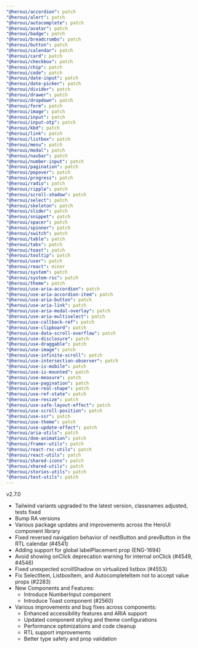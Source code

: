 ```yaml
---
"@heroui/accordion": patch
"@heroui/alert": patch
"@heroui/autocomplete": patch
"@heroui/avatar": patch
"@heroui/badge": patch
"@heroui/breadcrumbs": patch
"@heroui/button": patch
"@heroui/calendar": patch
"@heroui/card": patch
"@heroui/checkbox": patch
"@heroui/chip": patch
"@heroui/code": patch
"@heroui/date-input": patch
"@heroui/date-picker": patch
"@heroui/divider": patch
"@heroui/drawer": patch
"@heroui/dropdown": patch
"@heroui/form": patch
"@heroui/image": patch
"@heroui/input": patch
"@heroui/input-otp": patch
"@heroui/kbd": patch
"@heroui/link": patch
"@heroui/listbox": patch
"@heroui/menu": patch
"@heroui/modal": patch
"@heroui/navbar": patch
"@heroui/number-input": patch
"@heroui/pagination": patch
"@heroui/popover": patch
"@heroui/progress": patch
"@heroui/radio": patch
"@heroui/ripple": patch
"@heroui/scroll-shadow": patch
"@heroui/select": patch
"@heroui/skeleton": patch
"@heroui/slider": patch
"@heroui/snippet": patch
"@heroui/spacer": patch
"@heroui/spinner": patch
"@heroui/switch": patch
"@heroui/table": patch
"@heroui/tabs": patch
"@heroui/toast": patch
"@heroui/tooltip": patch
"@heroui/user": patch
"@heroui/react": minor
"@heroui/system": patch
"@heroui/system-rsc": patch
"@heroui/theme": patch
"@heroui/use-aria-accordion": patch
"@heroui/use-aria-accordion-item": patch
"@heroui/use-aria-button": patch
"@heroui/use-aria-link": patch
"@heroui/use-aria-modal-overlay": patch
"@heroui/use-aria-multiselect": patch
"@heroui/use-callback-ref": patch
"@heroui/use-clipboard": patch
"@heroui/use-data-scroll-overflow": patch
"@heroui/use-disclosure": patch
"@heroui/use-draggable": patch
"@heroui/use-image": patch
"@heroui/use-infinite-scroll": patch
"@heroui/use-intersection-observer": patch
"@heroui/use-is-mobile": patch
"@heroui/use-is-mounted": patch
"@heroui/use-measure": patch
"@heroui/use-pagination": patch
"@heroui/use-real-shape": patch
"@heroui/use-ref-state": patch
"@heroui/use-resize": patch
"@heroui/use-safe-layout-effect": patch
"@heroui/use-scroll-position": patch
"@heroui/use-ssr": patch
"@heroui/use-theme": patch
"@heroui/use-update-effect": patch
"@heroui/aria-utils": patch
"@heroui/dom-animation": patch
"@heroui/framer-utils": patch
"@heroui/react-rsc-utils": patch
"@heroui/react-utils": patch
"@heroui/shared-icons": patch
"@heroui/shared-utils": patch
"@heroui/stories-utils": patch
"@heroui/test-utils": patch
---
```



v2.7.0
- Tailwind variants upgraded to the latest version, classnames adjusted, tests fixed
- Bump RA versions
- Various package updates and improvements across the HeroUI component library
- Fixed reversed navigation behavior of nextButton and prevButton in the RTL calendar (#4541)
- Adding support for global labelPlacement prop (ENG-1694)
- Avoid showing onClick deprecation warning for internal onClick (#4549, #4546)
- Fixed unexpected scrollShadow on virtualized listbox (#4553)
- Fix SelectItem, ListboxItem, and AutocompleteItem not to accept value props (#2283)
- New Components and Features:
  - Introduce NumberInput component
  - Introduce Toast component (#2560)
- Various improvements and bug fixes across components:
  - Enhanced accessibility features and ARIA support
  - Updated component styling and theme configurations
  - Performance optimizations and code cleanup
  - RTL support improvements
  - Better type safety and prop validation 
